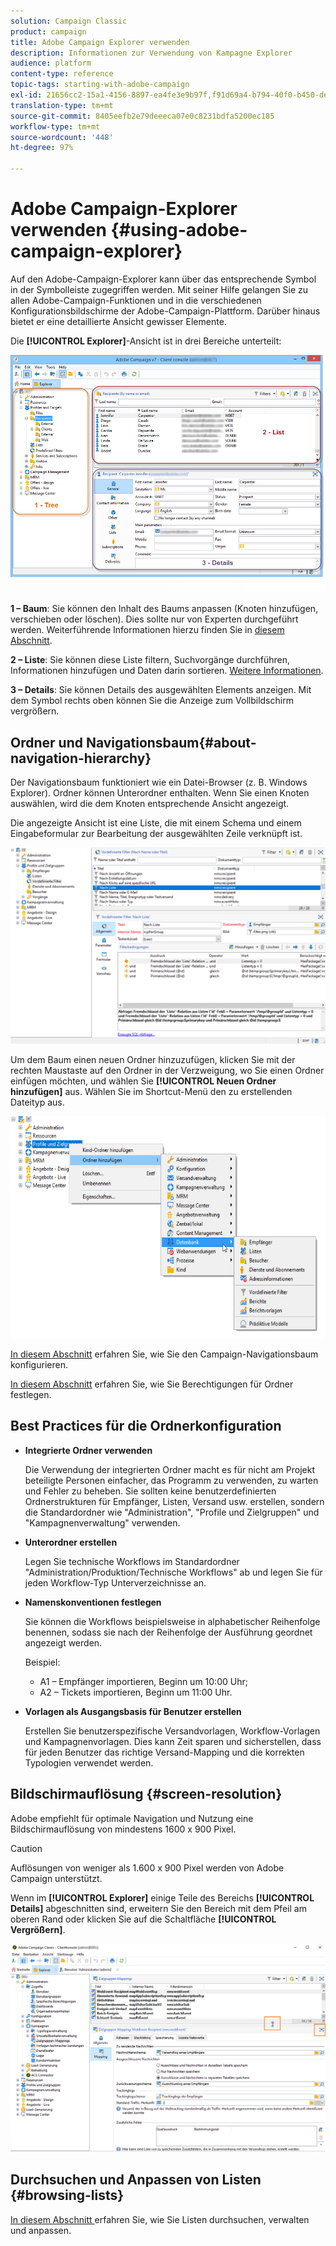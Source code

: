 ```yaml
---
solution: Campaign Classic
product: campaign
title: Adobe Campaign Explorer verwenden
description: Informationen zur Verwendung von Kampagne Explorer
audience: platform
content-type: reference
topic-tags: starting-with-adobe-campaign
exl-id: 21656cc2-15a1-4156-8897-ea4fe3e9b97f,f91d69a4-b794-40f0-b450-de862d7333e2
translation-type: tm+mt
source-git-commit: 8405eefb2e79deeeca07e0c8231bdfa5200ec185
workflow-type: tm+mt
source-wordcount: '448'
ht-degree: 97%

---
```


# Adobe Campaign-Explorer verwenden {#using-adobe-campaign-explorer}

Auf den Adobe-Campaign-Explorer kann über das entsprechende Symbol in der Symbolleiste zugegriffen werden. Mit seiner Hilfe gelangen Sie zu allen Adobe-Campaign-Funktionen und in die verschiedenen Konfigurationsbildschirme der Adobe-Campaign-Plattform. Darüber hinaus bietet er eine detaillierte Ansicht gewisser Elemente.

Die **[!UICONTROL Explorer]**-Ansicht ist in drei Bereiche unterteilt:

![](assets/s_ncs_user_navigation.png)

**1 – Baum**: Sie können den Inhalt des Baums anpassen (Knoten hinzufügen, verschieben oder löschen). Dies sollte nur von Experten durchgeführt werden. Weiterführende Informationen hierzu finden Sie in [diesem Abschnitt](#about-navigation-hierarchy).

**2 – Liste**: Sie können diese Liste filtern, Suchvorgänge durchführen, Informationen hinzufügen und Daten darin sortieren. [Weitere Informationen](adobe-campaign-ui-lists.md).

**3 – Details**: Sie können Details des ausgewählten Elements anzeigen. Mit dem Symbol rechts oben können Sie die Anzeige zum Vollbildschirm vergrößern.

## Ordner und Navigationsbaum{#about-navigation-hierarchy}

Der Navigationsbaum funktioniert wie ein Datei-Browser (z. B. Windows Explorer). Ordner können Unterordner enthalten. Wenn Sie einen Knoten auswählen, wird die dem Knoten entsprechende Ansicht angezeigt.

Die angezeigte Ansicht ist eine Liste, die mit einem Schema und einem Eingabeformular zur Bearbeitung der ausgewählten Zeile verknüpft ist.

![](assets/d_ncs_integration_navigation.png)

Um dem Baum einen neuen Ordner hinzuzufügen, klicken Sie mit der rechten Maustaste auf den Ordner in der Verzweigung, wo Sie einen Ordner einfügen möchten, und wählen Sie **[!UICONTROL Neuen Ordner hinzufügen]** aus. Wählen Sie im Shortcut-Menü den zu erstellenden Dateityp aus.

![](assets/d_ncs_integration_navigation_create.png)

[In diesem Abschnitt](../../configuration/using/configuration.md) erfahren Sie, wie Sie den Campaign-Navigationsbaum konfigurieren.

[In diesem Abschnitt](access-management-folders.md) erfahren Sie, wie Sie Berechtigungen für Ordner festlegen.

## Best Practices für die Ordnerkonfiguration

* **Integrierte Ordner verwenden**

   Die Verwendung der integrierten Ordner macht es für nicht am Projekt beteiligte Personen einfacher, das Programm zu verwenden, zu warten und Fehler zu beheben. Sie sollten keine benutzerdefinierten Ordnerstrukturen für Empfänger, Listen, Versand usw. erstellen, sondern die Standardordner wie &quot;Administration&quot;, &quot;Profile und Zielgruppen&quot; und &quot;Kampagnenverwaltung&quot; verwenden.

* **Unterordner erstellen**

   Legen Sie technische Workflows im Standardordner &quot;Administration/Produktion/Technische Workflows&quot; ab und legen Sie für jeden Workflow-Typ Unterverzeichnisse an.

* **Namenskonventionen festlegen**

   Sie können die Workflows beispielsweise in alphabetischer Reihenfolge benennen, sodass sie nach der Reihenfolge der Ausführung geordnet angezeigt werden.

   Beispiel:

   * A1 – Empfänger importieren, Beginn um 10:00 Uhr;
   * A2 – Tickets importieren, Beginn um 11:00 Uhr.

* **Vorlagen als Ausgangsbasis für Benutzer erstellen**

   Erstellen Sie benutzerspezifische Versandvorlagen, Workflow-Vorlagen und Kampagnenvorlagen. Dies kann Zeit sparen und sicherstellen, dass für jeden Benutzer das richtige Versand-Mapping und die korrekten Typologien verwendet werden.

## Bildschirmauflösung {#screen-resolution}

Adobe empfiehlt für optimale Navigation und Nutzung eine Bildschirmauflösung von mindestens 1600 x 900 Pixel.

>[!CAUTION]
>
>Auflösungen von weniger als 1.600 x 900 Pixel werden von Adobe Campaign unterstützt.

Wenn im **[!UICONTROL Explorer]** einige Teile des Bereichs **[!UICONTROL Details]** abgeschnitten sind, erweitern Sie den Bereich mit dem Pfeil am oberen Rand oder klicken Sie auf die Schaltfläche **[!UICONTROL Vergrößern]**.

![](assets/s_ncs_user_resolution.png)

## Durchsuchen und Anpassen von Listen {#browsing-lists}

[In diesem Abschnitt ](adobe-campaign-ui-lists.md) erfahren Sie, wie Sie Listen durchsuchen, verwalten und anpassen.
